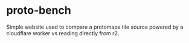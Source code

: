 # proto-bench

Simple website used to compare a protomaps tile source powered by a cloudflare worker vs reading directly from r2.
